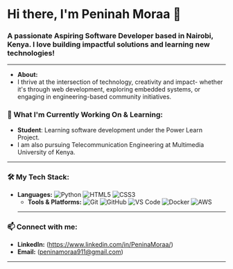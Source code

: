 # Hi there, I'm Peninah Moraa 👋

### A passionate Aspiring Software Developer based in Nairobi, Kenya. I love building impactful solutions and learning new technologies!

---

* **About:**
* I thrive at the intersection of technology, creativity and impact- whether it's through web development, exploring embedded systems, or engaging in engineering-based community initiatives.
  
### 🌱 What I'm Currently Working On & Learning:

* **Student**: Learning software development under the Power Learn Project.
* I am also pursuing Telecommunication Engineering at Multimedia University of Kenya.

---

### 🛠️ My Tech Stack:

* **Languages:**
    ![Python](https://img.shields.io/badge/Python-3776AB?style=for-the-badge&logo=python&logoColor=white)
    ![HTML5](https://img.shields.io/badge/HTML5-E34F26?style=for-the-badge&logo=html5&logoColor=white)
    ![CSS3](https://img.shields.io/badge/CSS3-1572B6?style=for-the-badge&logo=css3&logoColor=white)
    * **Tools & Platforms:**
    ![Git](https://img.shields.io/badge/Git-F05032?style=for-the-badge&logo=git&logoColor=white)
    ![GitHub](https://img.shields.io/badge/GitHub-181717?style=for-the-badge&logo=github&logoColor=white)
    ![VS Code](https://img.shields.io/badge/VS_Code-007ACC?style=for-the-badge&logo=visual-studio-code&logoColor=white)
    ![Docker](https://img.shields.io/badge/Docker-2496ED?style=for-the-badge&logo=docker&logoColor=white)
    ![AWS](https://img.shields.io/badge/AWS-232F3E?style=for-the-badge&logo=amazon-aws&logoColor=white)
    ---

### 📫 Connect with me:

* **LinkedIn:** (https://www.linkedin.com/in/PeninaMoraa/)
* **Email:** (peninamoraa911@gmail.com)

---

